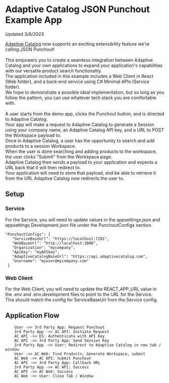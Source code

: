 


# Adaptive Catalog JSON Punchout Example App
Updated 3/8/2023

[Adaptive Catalog](https://adaptivecatalog.com) now supports an exciting extensibility feature we're calling JSON Punchout!\
\
This empowers you to create a seamless integration between Adaptive Catalog and your own applications to expand your application's capabilities with our versatile product search functionality.\
The application included in this example includes a Web Client in React (Web folder), and a back-end service using C# Minimal APIs (Service folder).\
We hope to demonstrate a possible ideal implementation, but so long as you follow the pattern, you can use whatever tech stack you are comfortable with.\
\
A user starts from the demo app, clicks the Punchout button, and is directed to Adaptive Catalog.\
Your app will make a request to Adaptive Catalog to generate a Session using your company name, an Adaptive Catalog API key, and a URL to POST the Workspace payload to.\
Once in Adaptive Catalog, a user has the opportunity to search and add products to a session Workspace.\
When the user is done searching and adding products to the workspace, the user clicks "Submit" from the Workspace page.\
Adaptive Catalog then sends a payload to your application and expects a URL back that it will then redirect to.\
Your application will need to store that payload, and be able to retrieve it from the URL Adaptive Catalog now redirects the user to.

## Setup
### Service
For the Service, you will need to update values in the appsettings.json and appsettings.Development.json file under the PunchoutConfigs section.
 ```
 "PunchoutConfigs": {
    "ServiceBaseUrl": "https://localhost:7201",
    "WebBaseUrl": "http://localhost:3000",
    "Organization": "mycompany",
    "ApiKey": "myAPIkey",
    "AdaptiveCatalogBaseUrl": "https://api.adaptivecatalog.com",
    "Username": "myuser@mycompany.com"
  }
  ```
### Web Client
For the Web Client, you will need to update the REACT_APP_URL value in the .env and .env.development files to point to the URL for the Service.\
This should match the config for ServiceBaseUrl from the Service config.
## Application Flow
```
	User ->> 3rd Party App: Request Punchout
	3rd Party App ->> AC API: Initiate Request
	AC API ->> ES: Authenticate with API Key
	AC API ->> 3rd Party App: Send Session Key
	3rd Party App ->> User: Redirect to Adaptive Catalog in new tab / window
	User ->> AC Web: Find Products, Generate Workspace, submit
	AC Web ->> AC API: Submit Punchout
	AC API ->> 3rd Party App: Callback URL
	3rd Party App ->> AC API: Success
	AC API ->> AC Web: Success
	AC Web ->> User: Close Tab / Window
```


